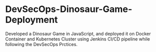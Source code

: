 # DevSecOps-Dinosaur-Game-Deployment
Developed a Dinosaur Game in JavaScript, and deployed it on Docker Container and Kubernetes Cluster using Jenkins CI/CD pipeline while following the DevSecOps Prctices.
